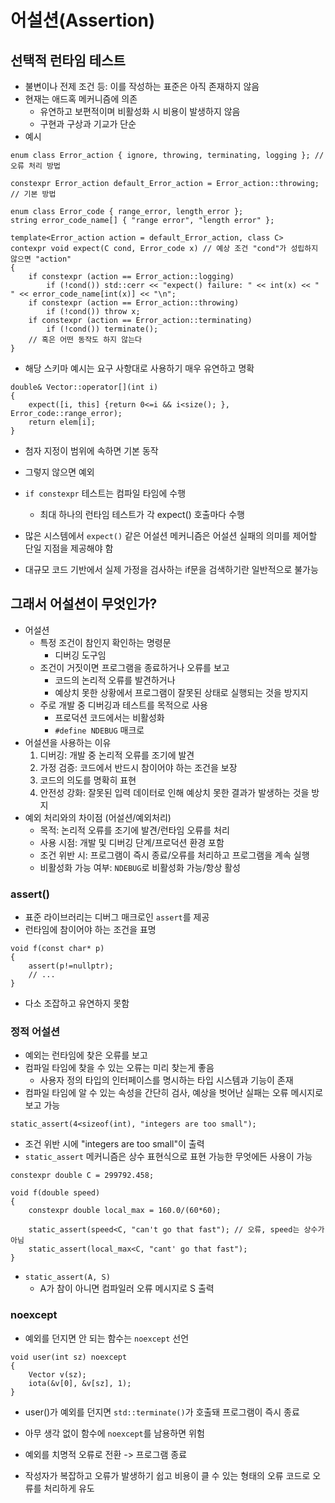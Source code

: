 # 어설션(Assertion)
## 선택적 런타임 테스트
- 불변이나 전제 조건 등: 이를 작성하는 표준은 아직 존재하지 않음
- 현재는 애드혹 메커니즘에 의존
    - 유연하고 보편적이며 비활성화 시 비용이 발생하지 않음
    - 구현과 구상과 기교가 단순
- 예시
```
enum class Error_action { ignore, throwing, terminating, logging }; // 오류 처리 방법

constexpr Error_action default_Error_action = Error_action::throwing; // 기본 방법 

enum class Error_code { range_error, length_error };
string error_code_name[] { "range error", "length error" };

template<Error_action action = default_Error_action, class C>
contexpr void expect(C cond, Error_code x) // 예상 조건 "cond"가 성립하지 않으면 "action"
{
    if constexpr (action == Error_action::logging)
        if (!cond()) std::cerr << "expect() failure: " << int(x) << " " << error_code_name[int(x)] << "\n";
    if constexpr (action == Error_action::throwing)
        if (!cond()) throw x;
    if constexpr (action == Error_action::terminating)
        if (!cond()) terminate();
    // 혹은 어떤 동작도 하지 않는다 
}
```
- 해당 스키마 예시는 요구 사항대로 사용하기 매우 유연하고 명확
```
double& Vector::operator[](int i)
{
    expect([i, this] {return 0<=i && i<size(); }, Error_code::range_error);
    return elem[i];
}
```
- 첨자 지정이 범위에 속하면 기본 동작
- 그렇지 않으면 예외

- `if constexpr` 테스트는 컴파일 타임에 수행
    - 최대 하나의 런타임 테스트가 각 expect() 호출마다 수행

- 많은 시스템에서 `expect()` 같은 어설션 메커니즘은 어설션 실패의 의미를 제어할 단일 지점을 제공해야 함
- 대규모 코드 기반에서 실제 가정을 검사하는 if문을 검색하기란 일반적으로 불가능
## 그래서 어설션이 무엇인가?
- 어설션
    - 특정 조건이 참인지 확인하는 명령문
        - 디버깅 도구임
    - 조건이 거짓이면 프로그램을 종료하거나 오류를 보고
        - 코드의 논리적 오류를 발견하거나
        - 예상치 못한 상황에서 프로그램이 잘못된 상태로 실행되는 것을 방지지
    - 주로 개발 중 디버깅과 테스트를 목적으로 사용
        - 프로덕션 코드에서는 비활성화
        - `#define NDEBUG` 매크로 
- 어설션을 사용하는 이유
    1. 디버깅: 개발 중 논리적 오류를 조기에 발견
    2. 가정 검증: 코드에서 반드시 참이어야 하는 조건을 보장
    3. 코드의 의도를 명확히 표현
    4. 안전성 강화: 잘못된 입력 데이터로 인해 예상치 못한 결과가 발생하는 것을 방지
- 예외 처리와의 차이점 (어설션/예외처리)
    - 목적: 논리적 오류를 조기에 발견/런타임 오류를 처리
    - 사용 시점: 개발 및 디버깅 단계/프로덕션 환경 포함
    - 조건 위반 시: 프로그램이 즉시 종료/오류를 처리하고 프로그램을 계속 실행
    - 비활성화 가능 여부: `NDEBUG`로 비활성화 가능/항상 활성
### assert()
- 표준 라이브러리는 디버그 매크로인 `assert`를 제공
- 런타임에 참이어야 하는 조건을 표명
```
void f(const char* p)
{
    assert(p!=nullptr);
    // ...
}
```
- 다소 조잡하고 유연하지 못함
### 정적 어설션
- 예외는 런타임에 찾은 오류를 보고
- 컴파일 타임에 찾을 수 있는 오류는 미리 찾는게 좋음
    - 사용자 정의 타입의 인터페이스를 명시하는 타입 시스템과 기능이 존재
- 컴파일 타임에 알 수 있는 속성을 간단히 검사, 예상을 벗어난 실패는 오류 메시지로 보고 가능
```
static_assert(4<sizeof(int), "integers are too small");
```
- 조건 위반 시에 "integers are too small"이 출력
- `static_assert` 메커니즘은 상수 표현식으로 표현 가능한 무엇에든 사용이 가능
```
constexpr double C = 299792.458;

void f(double speed)
{
    constexpr double local_max = 160.0/(60*60);

    static_assert(speed<C, "can't go that fast"); // 오류, speed는 상수가 아님
    static_assert(local_max<C, "cant' go that fast");
}
```
- `static_assert(A, S)`
    - A가 참이 아니면 컴파일러 오류 메시지로 S 출력
### noexcept
- 예외를 던지면 안 되는 함수는 `noexcept` 선언
```
void user(int sz) noexcept
{
    Vector v(sz);
    iota(&v[0], &v[sz], 1);
}
```
- user()가 예외를 던지면 `std::terminate()`가 호출돼 프로그램이 즉시 종료

- 아무 생각 없이 함수에 `noexcept`를 남용하면 위험
- 예외를 치명적 오류로 전환 -> 프로그램 종료
- 작성자가 복잡하고 오류가 발생하기 쉽고 비용이 클 수 있는 형태의 오류 코드로 오류를 처리하게 유도